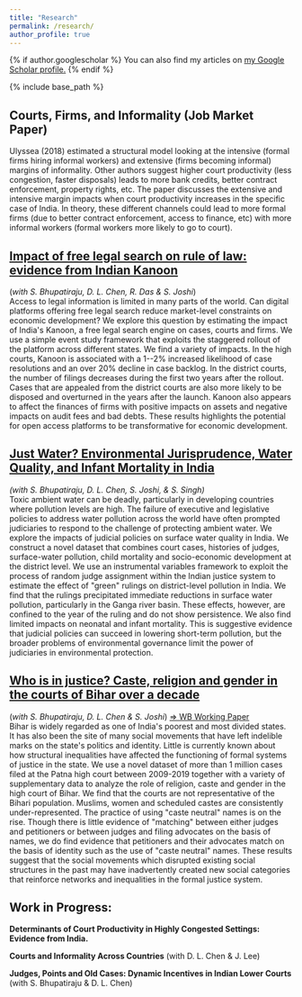 ```yaml
---
title: "Research"
permalink: /research/
author_profile: true
---
```


{% if author.googlescholar %}
  You can also find my articles on <u><a href="{{author.googlescholar}}">my Google Scholar profile</a>.</u>
{% endif %}

{% include base_path %}


## Courts, Firms, and Informality (Job Market Paper)
Ulyssea (2018) estimated a structural model looking at the intensive (formal firms hiring informal workers) and extensive (firms becoming informal) margins of informality. Other authors suggest higher court productivity (less congestion, faster disposals) leads to more bank credits, better contract enforcement, property rights, etc. The paper discusses the extensive and intensive margin impacts when court productivity increases in the specific case of India. In theory, these different channels could lead to more formal firms (due to better contract enforcement, access to finance, etc) with more informal workers (formal workers more likely to go to court).



## [Impact of free legal search on rule of law: evidence from Indian Kanoon](../files/Draft_Indian_Kanoon_2022.pdf)
(*with S. Bhupatiraju, D. L. Chen, R. Das & S. Joshi*)  
Access to legal information is limited in many parts of the world. Can digital platforms offering free legal search reduce market-level constraints on economic development? We explore this question by estimating the impact of India's Kanoon, a free legal search engine on cases, courts and firms. We use a simple event study framework that exploits the staggered rollout of the platform across different states. We find a variety of impacts. In the high courts, Kanoon is associated with a 1--2\% increased likelihood of case resolutions and an over 20\% decline in case backlog. In the district courts, the number of filings decreases during the first two years after the rollout. Cases that are appealed from the district courts are also more likely to be disposed and overturned in the years after the launch. Kanoon also appears to affect the finances of firms with positive impacts on assets and negative impacts on audit fees and bad debts. These results highlights the potential for open access platforms to be transformative for economic development.    


## [Just Water? Environmental Jurisprudence, Water Quality, and Infant Mortality in India](../files/Draft_Water_Pollution_2022.pdf)
*(with S. Bhupatiraju, D. L. Chen, S. Joshi, & S. Singh)*  
Toxic ambient water can be deadly, particularly in developing countries where pollution levels are high. The failure of executive and legislative policies to address water pollution across the world have often prompted judiciaries to respond to the challenge of protecting ambient water. We explore the impacts of judicial policies on surface water quality in India. We construct a novel dataset that combines court cases, histories of judges, surface-water pollution, child mortality and socio-economic development at the district level. We use an instrumental variables framework to exploit the process of random judge assignment within the Indian justice system to estimate the effect of "green" rulings on district-level pollution in India. We find that the rulings precipitated immediate reductions in surface water pollution, particularly in the Ganga river basin. These effects, however, are confined to the year of the ruling and do not show persistence. We also find limited impacts on neonatal and infant mortality. This is suggestive evidence that judicial policies can succeed in lowering short-term pollution, but the broader problems of environmental governance limit the power of judiciaries in environmental protection.


## [Who is in justice? Caste, religion and gender in the courts of Bihar over a decade](../files/Draft_Patna.pdf)
(*with S. Bhupatiraju, D. L. Chen & S. Joshi*)  [=> WB Working Paper](https://documents1.worldbank.org/curated/en/384061614260524872/pdf/Who-Is-in-Justice-Caste-Religion-and-Gender-in-the-Courts-of-Bihar-over-a-Decade.pdf)  
Bihar is widely regarded as one of India's poorest and most divided states. It has also been the site of many social movements that have left indelible marks on the state's politics and identity. Little is currently known about how structural inequalities have affected the functioning of formal systems of justice in the state. We use a novel dataset of more than 1 million cases filed at the Patna high court between 2009-2019 together with a variety of supplementary data to analyze the role of religion, caste and gender in the high court of Bihar. We find that the courts are not representative of the Bihari population. Muslims, women and scheduled castes are consistently under-represented. The practice of using "caste neutral" names is on the rise. Though there is little evidence of "matching" between either judges and petitioners or between judges and filing advocates on the basis of names, we do find evidence that petitioners and their advocates match on the basis of identity such as the use of "caste neutral" names. These results suggest that the social movements which disrupted existing social structures in the past may have inadvertently created new social categories that reinforce networks and inequalities in the formal justice system.


## Work in Progress:
**Determinants of Court Productivity in Highly Congested Settings: Evidence from India.**

**Courts and Informality Across Countries** (with D. L. Chen & J. Lee)

**Judges, Points and Old Cases: Dynamic Incentives in Indian Lower Courts** (with S. Bhupatiraju & D. L. Chen) 